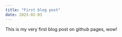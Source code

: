 ```yaml
---
title: "First blog post"
date: 2025-02-03
---
```

This is my very first blog post on github pages, wow!
